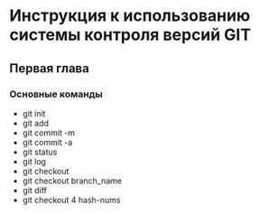 # Инструкция к использованию системы контроля версий GIT
## Первая глава

### Основные команды

* git init
* git add
* git commit -m
* git commit -a
* git status
* git log 
* git checkout
* git checkout branch_name
* git diff
* git checkout 4 hash-nums


